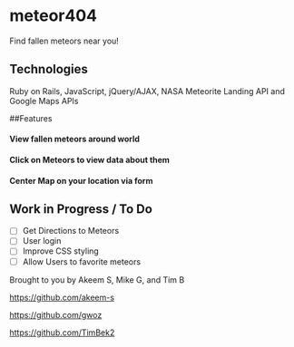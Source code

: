 # meteor404
Find fallen meteors near you!

## Technologies
Ruby on Rails, JavaScript, jQuery/AJAX, NASA Meteorite Landing API and Google Maps APIs

##Features

#### View fallen meteors around world 
#### Click on Meteors to view data about them
#### Center Map on your location via form 

## Work in Progress / To Do
- [ ] Get Directions to Meteors
- [ ] User login
- [ ] Improve CSS styling
- [ ] Allow Users to favorite meteors

Brought to you by Akeem S, Mike G, and Tim B

https://github.com/akeem-s

https://github.com/gwoz

https://github.com/TimBek2
